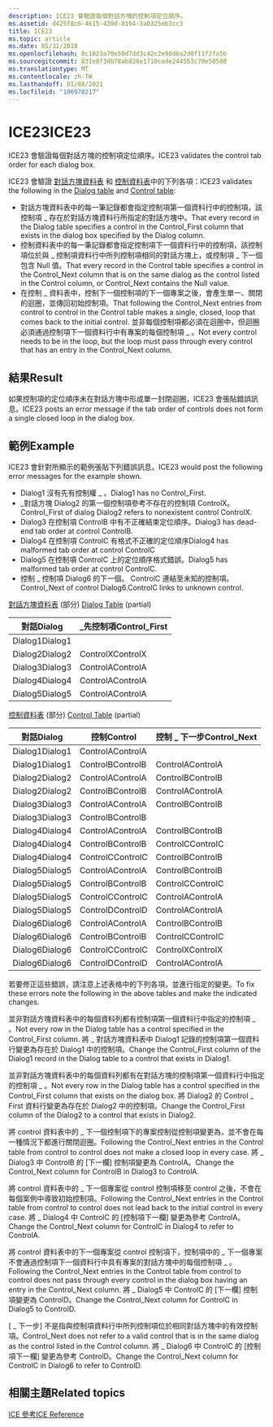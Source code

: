 ```yaml
---
description: ICE23 會驗證每個對話方塊的控制項定位順序。
ms.assetid: d425f8c6-4615-439d-8194-3a0325eb3cc3
title: ICE23
ms.topic: article
ms.date: 05/31/2018
ms.openlocfilehash: 8c1823a70e50d7dd3c42c2e90d6a2d0f11f2fa5b
ms.sourcegitcommit: 831e8f3db78ab820e1710cede244553c70e50500
ms.translationtype: MT
ms.contentlocale: zh-TW
ms.lasthandoff: 01/08/2021
ms.locfileid: "106978217"
---
```

# <a name="ice23"></a><span data-ttu-id="22e64-103">ICE23</span><span class="sxs-lookup"><span data-stu-id="22e64-103">ICE23</span></span>

<span data-ttu-id="22e64-104">ICE23 會驗證每個對話方塊的控制項定位順序。</span><span class="sxs-lookup"><span data-stu-id="22e64-104">ICE23 validates the control tab order for each dialog box.</span></span>

<span data-ttu-id="22e64-105">ICE23 會驗證 [對話方塊資料表](dialog-table.md) 和 [控制資料表](control-table.md)中的下列各項：</span><span class="sxs-lookup"><span data-stu-id="22e64-105">ICE23 validates the following in the [Dialog table](dialog-table.md) and [Control table](control-table.md):</span></span>

-   <span data-ttu-id="22e64-106">對話方塊資料表中的每一筆記錄都會指定控制項第一個資料行中的控制項，該控制項 \_ 存在於對話方塊資料行所指定的對話方塊中。</span><span class="sxs-lookup"><span data-stu-id="22e64-106">That every record in the Dialog table specifies a control in the Control\_First column that exists in the dialog box specified by the Dialog column.</span></span>
-   <span data-ttu-id="22e64-107">控制資料表中的每一筆記錄都會指定控制項下一個資料行中的控制項，該控制項位於與 \_ 控制項資料行中所列控制項相同的對話方塊上，或控制項 \_ 下一個包含 Null 值。</span><span class="sxs-lookup"><span data-stu-id="22e64-107">That every record in the Control table specifies a control in the Control\_Next column that is on the same dialog as the control listed in the Control column, or Control\_Next contains the Null value.</span></span>
-   <span data-ttu-id="22e64-108">在控制 \_ 資料表中，控制下一個控制項的下一個專案之後，會產生單一、關閉的迴圈，並傳回初始控制項。</span><span class="sxs-lookup"><span data-stu-id="22e64-108">That following the Control\_Next entries from control to control in the Control table makes a single, closed, loop that comes back to the initial control.</span></span> <span data-ttu-id="22e64-109">並非每個控制項都必須在迴圈中，但迴圈必須通過控制項下一個資料行中有專案的每個控制項 \_ 。</span><span class="sxs-lookup"><span data-stu-id="22e64-109">Not every control needs to be in the loop, but the loop must pass through every control that has an entry in the Control\_Next column.</span></span>

## <a name="result"></a><span data-ttu-id="22e64-110">結果</span><span class="sxs-lookup"><span data-stu-id="22e64-110">Result</span></span>

<span data-ttu-id="22e64-111">如果控制項的定位順序未在對話方塊中形成單一封閉迴圈，ICE23 會張貼錯誤訊息。</span><span class="sxs-lookup"><span data-stu-id="22e64-111">ICE23 posts an error message if the tab order of controls does not form a single closed loop in the dialog box.</span></span>

## <a name="example"></a><span data-ttu-id="22e64-112">範例</span><span class="sxs-lookup"><span data-stu-id="22e64-112">Example</span></span>

<span data-ttu-id="22e64-113">ICE23 會針對所顯示的範例張貼下列錯誤訊息。</span><span class="sxs-lookup"><span data-stu-id="22e64-113">ICE23 would post the following error messages for the example shown.</span></span>

-   <span data-ttu-id="22e64-114">Dialog1 沒有先有控制權 \_ 。</span><span class="sxs-lookup"><span data-stu-id="22e64-114">Dialog1 has no Control\_First.</span></span>
-   <span data-ttu-id="22e64-115">\_對話方塊 Dialog2 的第一個控制項參考不存在的控制項 ControlX。</span><span class="sxs-lookup"><span data-stu-id="22e64-115">Control\_First of dialog Dialog2 refers to nonexistent control ControlX.</span></span>
-   <span data-ttu-id="22e64-116">Dialog3 在控制項 ControlB 中有不正確結束定位順序。</span><span class="sxs-lookup"><span data-stu-id="22e64-116">Dialog3 has dead-end tab order at control ControlB.</span></span>
-   <span data-ttu-id="22e64-117">Dialog4 在控制項 ControlC 有格式不正確的定位順序</span><span class="sxs-lookup"><span data-stu-id="22e64-117">Dialog4 has malformed tab order at control ControlC</span></span>
-   <span data-ttu-id="22e64-118">Dialog5 在控制項 ControlC 上的定位順序格式錯誤。</span><span class="sxs-lookup"><span data-stu-id="22e64-118">Dialog5 has malformed tab order at control ControlC.</span></span>
-   <span data-ttu-id="22e64-119">控制 \_ 控制項 Dialog6 的下一個。 ControlC 連結至未知的控制項。</span><span class="sxs-lookup"><span data-stu-id="22e64-119">Control\_Next of control Dialog6.ControlC links to unknown control.</span></span>

<span data-ttu-id="22e64-120">[對話方塊資料表](dialog-table.md) (部分) </span><span class="sxs-lookup"><span data-stu-id="22e64-120">[Dialog Table](dialog-table.md) (partial)</span></span>



| <span data-ttu-id="22e64-121">對話</span><span class="sxs-lookup"><span data-stu-id="22e64-121">Dialog</span></span>  | <span data-ttu-id="22e64-122">\_先控制項</span><span class="sxs-lookup"><span data-stu-id="22e64-122">Control\_First</span></span> |
|---------|----------------|
| <span data-ttu-id="22e64-123">Dialog1</span><span class="sxs-lookup"><span data-stu-id="22e64-123">Dialog1</span></span> |                |
| <span data-ttu-id="22e64-124">Dialog2</span><span class="sxs-lookup"><span data-stu-id="22e64-124">Dialog2</span></span> | <span data-ttu-id="22e64-125">ControlX</span><span class="sxs-lookup"><span data-stu-id="22e64-125">ControlX</span></span>       |
| <span data-ttu-id="22e64-126">Dialog3</span><span class="sxs-lookup"><span data-stu-id="22e64-126">Dialog3</span></span> | <span data-ttu-id="22e64-127">ControlA</span><span class="sxs-lookup"><span data-stu-id="22e64-127">ControlA</span></span>       |
| <span data-ttu-id="22e64-128">Dialog4</span><span class="sxs-lookup"><span data-stu-id="22e64-128">Dialog4</span></span> | <span data-ttu-id="22e64-129">ControlA</span><span class="sxs-lookup"><span data-stu-id="22e64-129">ControlA</span></span>       |
| <span data-ttu-id="22e64-130">Dialog5</span><span class="sxs-lookup"><span data-stu-id="22e64-130">Dialog5</span></span> | <span data-ttu-id="22e64-131">ControlA</span><span class="sxs-lookup"><span data-stu-id="22e64-131">ControlA</span></span>       |



 

<span data-ttu-id="22e64-132">[控制資料表](control-table.md) (部分) </span><span class="sxs-lookup"><span data-stu-id="22e64-132">[Control Table](control-table.md) (partial)</span></span>



| <span data-ttu-id="22e64-133">對話</span><span class="sxs-lookup"><span data-stu-id="22e64-133">Dialog</span></span>  | <span data-ttu-id="22e64-134">控制</span><span class="sxs-lookup"><span data-stu-id="22e64-134">Control</span></span>  | <span data-ttu-id="22e64-135">控制 \_ 下一步</span><span class="sxs-lookup"><span data-stu-id="22e64-135">Control\_Next</span></span> |
|---------|----------|---------------|
| <span data-ttu-id="22e64-136">Dialog1</span><span class="sxs-lookup"><span data-stu-id="22e64-136">Dialog1</span></span> | <span data-ttu-id="22e64-137">ControlA</span><span class="sxs-lookup"><span data-stu-id="22e64-137">ControlA</span></span> |               |
| <span data-ttu-id="22e64-138">Dialog1</span><span class="sxs-lookup"><span data-stu-id="22e64-138">Dialog1</span></span> | <span data-ttu-id="22e64-139">ControlB</span><span class="sxs-lookup"><span data-stu-id="22e64-139">ControlB</span></span> | <span data-ttu-id="22e64-140">ControlA</span><span class="sxs-lookup"><span data-stu-id="22e64-140">ControlA</span></span>      |
| <span data-ttu-id="22e64-141">Dialog2</span><span class="sxs-lookup"><span data-stu-id="22e64-141">Dialog2</span></span> | <span data-ttu-id="22e64-142">ControlA</span><span class="sxs-lookup"><span data-stu-id="22e64-142">ControlA</span></span> | <span data-ttu-id="22e64-143">ControlB</span><span class="sxs-lookup"><span data-stu-id="22e64-143">ControlB</span></span>      |
| <span data-ttu-id="22e64-144">Dialog2</span><span class="sxs-lookup"><span data-stu-id="22e64-144">Dialog2</span></span> | <span data-ttu-id="22e64-145">ControlB</span><span class="sxs-lookup"><span data-stu-id="22e64-145">ControlB</span></span> | <span data-ttu-id="22e64-146">ControlA</span><span class="sxs-lookup"><span data-stu-id="22e64-146">ControlA</span></span>      |
| <span data-ttu-id="22e64-147">Dialog3</span><span class="sxs-lookup"><span data-stu-id="22e64-147">Dialog3</span></span> | <span data-ttu-id="22e64-148">ControlA</span><span class="sxs-lookup"><span data-stu-id="22e64-148">ControlA</span></span> | <span data-ttu-id="22e64-149">ControlB</span><span class="sxs-lookup"><span data-stu-id="22e64-149">ControlB</span></span>      |
| <span data-ttu-id="22e64-150">Dialog3</span><span class="sxs-lookup"><span data-stu-id="22e64-150">Dialog3</span></span> | <span data-ttu-id="22e64-151">ControlB</span><span class="sxs-lookup"><span data-stu-id="22e64-151">ControlB</span></span> |               |
| <span data-ttu-id="22e64-152">Dialog4</span><span class="sxs-lookup"><span data-stu-id="22e64-152">Dialog4</span></span> | <span data-ttu-id="22e64-153">ControlA</span><span class="sxs-lookup"><span data-stu-id="22e64-153">ControlA</span></span> | <span data-ttu-id="22e64-154">ControlB</span><span class="sxs-lookup"><span data-stu-id="22e64-154">ControlB</span></span>      |
| <span data-ttu-id="22e64-155">Dialog4</span><span class="sxs-lookup"><span data-stu-id="22e64-155">Dialog4</span></span> | <span data-ttu-id="22e64-156">ControlB</span><span class="sxs-lookup"><span data-stu-id="22e64-156">ControlB</span></span> | <span data-ttu-id="22e64-157">ControlC</span><span class="sxs-lookup"><span data-stu-id="22e64-157">ControlC</span></span>      |
| <span data-ttu-id="22e64-158">Dialog4</span><span class="sxs-lookup"><span data-stu-id="22e64-158">Dialog4</span></span> | <span data-ttu-id="22e64-159">ControlC</span><span class="sxs-lookup"><span data-stu-id="22e64-159">ControlC</span></span> | <span data-ttu-id="22e64-160">ControlB</span><span class="sxs-lookup"><span data-stu-id="22e64-160">ControlB</span></span>      |
| <span data-ttu-id="22e64-161">Dialog5</span><span class="sxs-lookup"><span data-stu-id="22e64-161">Dialog5</span></span> | <span data-ttu-id="22e64-162">ControlA</span><span class="sxs-lookup"><span data-stu-id="22e64-162">ControlA</span></span> | <span data-ttu-id="22e64-163">ControlB</span><span class="sxs-lookup"><span data-stu-id="22e64-163">ControlB</span></span>      |
| <span data-ttu-id="22e64-164">Dialog5</span><span class="sxs-lookup"><span data-stu-id="22e64-164">Dialog5</span></span> | <span data-ttu-id="22e64-165">ControlB</span><span class="sxs-lookup"><span data-stu-id="22e64-165">ControlB</span></span> | <span data-ttu-id="22e64-166">ControlC</span><span class="sxs-lookup"><span data-stu-id="22e64-166">ControlC</span></span>      |
| <span data-ttu-id="22e64-167">Dialog5</span><span class="sxs-lookup"><span data-stu-id="22e64-167">Dialog5</span></span> | <span data-ttu-id="22e64-168">ControlC</span><span class="sxs-lookup"><span data-stu-id="22e64-168">ControlC</span></span> | <span data-ttu-id="22e64-169">ControlA</span><span class="sxs-lookup"><span data-stu-id="22e64-169">ControlA</span></span>      |
| <span data-ttu-id="22e64-170">Dialog5</span><span class="sxs-lookup"><span data-stu-id="22e64-170">Dialog5</span></span> | <span data-ttu-id="22e64-171">ControlD</span><span class="sxs-lookup"><span data-stu-id="22e64-171">ControlD</span></span> | <span data-ttu-id="22e64-172">ControlA</span><span class="sxs-lookup"><span data-stu-id="22e64-172">ControlA</span></span>      |
| <span data-ttu-id="22e64-173">Dialog6</span><span class="sxs-lookup"><span data-stu-id="22e64-173">Dialog6</span></span> | <span data-ttu-id="22e64-174">ControlA</span><span class="sxs-lookup"><span data-stu-id="22e64-174">ControlA</span></span> | <span data-ttu-id="22e64-175">ControlB</span><span class="sxs-lookup"><span data-stu-id="22e64-175">ControlB</span></span>      |
| <span data-ttu-id="22e64-176">Dialog6</span><span class="sxs-lookup"><span data-stu-id="22e64-176">Dialog6</span></span> | <span data-ttu-id="22e64-177">ControlB</span><span class="sxs-lookup"><span data-stu-id="22e64-177">ControlB</span></span> | <span data-ttu-id="22e64-178">ControlC</span><span class="sxs-lookup"><span data-stu-id="22e64-178">ControlC</span></span>      |
| <span data-ttu-id="22e64-179">Dialog6</span><span class="sxs-lookup"><span data-stu-id="22e64-179">Dialog6</span></span> | <span data-ttu-id="22e64-180">ControlC</span><span class="sxs-lookup"><span data-stu-id="22e64-180">ControlC</span></span> | <span data-ttu-id="22e64-181">ControlX</span><span class="sxs-lookup"><span data-stu-id="22e64-181">ControlX</span></span>      |
| <span data-ttu-id="22e64-182">Dialog6</span><span class="sxs-lookup"><span data-stu-id="22e64-182">Dialog6</span></span> | <span data-ttu-id="22e64-183">ControlD</span><span class="sxs-lookup"><span data-stu-id="22e64-183">ControlD</span></span> | <span data-ttu-id="22e64-184">ControlA</span><span class="sxs-lookup"><span data-stu-id="22e64-184">ControlA</span></span>      |



 

<span data-ttu-id="22e64-185">若要修正這些錯誤，請注意上述表格中的下列各項，並進行指定的變更。</span><span class="sxs-lookup"><span data-stu-id="22e64-185">To fix these errors note the following in the above tables and make the indicated changes.</span></span>

<span data-ttu-id="22e64-186">並非對話方塊資料表中的每個資料列都有控制項第一個資料行中指定的控制項 \_ 。</span><span class="sxs-lookup"><span data-stu-id="22e64-186">Not every row in the Dialog table has a control specified in the Control\_First column.</span></span> <span data-ttu-id="22e64-187">將 \_ 對話方塊資料表中 Dialog1 記錄的控制項第一個資料行變更為存在於 Dialog1 中的控制項。</span><span class="sxs-lookup"><span data-stu-id="22e64-187">Change the Control\_First column of the Dialog1 record in the Dialog table to a control that exists in Dialog1.</span></span>

<span data-ttu-id="22e64-188">並非對話方塊資料表中的每個資料列都有在對話方塊的控制項第一個資料行中指定的控制項 \_ 。</span><span class="sxs-lookup"><span data-stu-id="22e64-188">Not every row in the Dialog table has a control specified in the Control\_First column that exists on the dialog box.</span></span> <span data-ttu-id="22e64-189">將 Dialog2 的 Control \_ First 資料行變更為存在於 Dialog2 中的控制項。</span><span class="sxs-lookup"><span data-stu-id="22e64-189">Change the Control\_First column of the Dialog2 to a control that exists in Dialog2.</span></span>

<span data-ttu-id="22e64-190">將 control 資料表中的 \_ 下一個控制項下的專案控制從控制項變更為，並不會在每一種情況下都進行關閉迴圈。</span><span class="sxs-lookup"><span data-stu-id="22e64-190">Following the Control\_Next entries in the Control table from control to control does not make a closed loop in every case.</span></span> <span data-ttu-id="22e64-191">將 \_ Dialog3 中 ControlB 的 [下一欄] 控制項變更為 ControlA。</span><span class="sxs-lookup"><span data-stu-id="22e64-191">Change the Control\_Next column for ControlB in Dialog3 to ControlA.</span></span>

<span data-ttu-id="22e64-192">將 control 資料表中的 \_ 下一個專案從 control 控制項移至 control 之後，不會在每個案例中導致初始控制項。</span><span class="sxs-lookup"><span data-stu-id="22e64-192">Following the Control\_Next entries in the Control table from control to control does not lead back to the initial control in every case.</span></span> <span data-ttu-id="22e64-193">將 \_ Dialog4 中 ControlC 的 [控制項下一欄] 變更為參考 ControlA。</span><span class="sxs-lookup"><span data-stu-id="22e64-193">Change the Control\_Next column for ControlC in Dialog4 to refer to ControlA.</span></span>

<span data-ttu-id="22e64-194">將 control 資料表中的下一個專案從 control 控制項下，控制項中的 \_ 下一個專案不會通過控制項下一個資料行中具有專案的對話方塊中的每個控制項 \_ 。</span><span class="sxs-lookup"><span data-stu-id="22e64-194">Following the Control\_Next entries in the Control table from control to control does not pass through every control in the dialog box having an entry in the Control\_Next column.</span></span> <span data-ttu-id="22e64-195">將 \_ Dialog5 中 ControlC 的 [下一欄] 控制項變更為 ControlD。</span><span class="sxs-lookup"><span data-stu-id="22e64-195">Change the Control\_Next column for ControlC in Dialog5 to ControlD.</span></span>

<span data-ttu-id="22e64-196">[ \_ 下一步] 不是指與控制項資料行中所列控制項位於相同對話方塊中的有效控制項。</span><span class="sxs-lookup"><span data-stu-id="22e64-196">Control\_Next does not refer to a valid control that is in the same dialog as the control listed in the Control column.</span></span> <span data-ttu-id="22e64-197">將 \_ Dialog6 中 ControlC 的 [控制項下一欄] 變更為參考 ControlD。</span><span class="sxs-lookup"><span data-stu-id="22e64-197">Change the Control\_Next column for ControlC in Dialog6 to refer to ControlD.</span></span>

## <a name="related-topics"></a><span data-ttu-id="22e64-198">相關主題</span><span class="sxs-lookup"><span data-stu-id="22e64-198">Related topics</span></span>

<dl> <dt>

[<span data-ttu-id="22e64-199">ICE 參考</span><span class="sxs-lookup"><span data-stu-id="22e64-199">ICE Reference</span></span>](ice-reference.md)
</dt> </dl>

 

 



